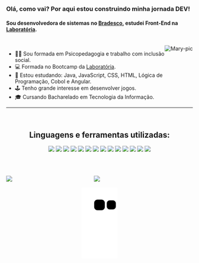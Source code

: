 ### Olá, como vai? Por aqui estou construindo minha jornada DEV! <br> 
#### Sou desenvolvedora de sistemas no [Bradesco](https://banco.bradesco/html/classic/index.shtm), estudei Front-End na [Laboratória](https://www.laboratoria.la/br).

  <br>
  <div align = center>
    <img align="right" alt="Mary-pic" height="140px" src="https://picrew.me/shareImg/org/202204/263035_eFddREOg.png">
  </div>
 
- 👩‍🎓 Sou formada em Psicopedagogia e trabalho com inclusão social.
- 💻 Formada no Bootcamp da [Laboratória](https://www.laboratoria.la/br).
- 💛 Estou estudando: Java, JavaScript, CSS, HTML, Lógica de Programação, Cobol e Angular.
- 🕹 Tenho grande interesse em desenvolver jogos.
- 🎓 Cursando Bacharelado em Tecnologia da Informação.

---

<br><div align = center>
 
  ## Linguagens e ferramentas utilizadas: 
<img src="https://img.shields.io/badge/JavaScript-F7DF1E?style=for-the-badge&logo=javascript&logoColor=black"> <img src="https://img.shields.io/badge/CSS3-1572B6?style=for-the-badge&logo=css3&logoColor=white"> <img src="https://img.shields.io/badge/HTML5-E34F26?style=for-the-badge&logo=html5&logoColor=white"> <img src="https://img.shields.io/badge/Node.js-43853D?style=for-the-badge&logo=node.js&logoColor=white"> <img src="https://img.shields.io/badge/React-20232A?style=for-the-badge&logo=react&logoColor=61DAFB"> <img src="https://img.shields.io/badge/GitHub-100000?style=for-the-badge&logo=github&logoColor=white"> <img src="https://img.shields.io/badge/GIT-E44C30?style=for-the-badge&logo=git&logoColor=white"> <img src="https://img.shields.io/badge/Jest-323330?style=for-the-badge&logo=Jest&logoColor=white"> <img src="https://img.shields.io/badge/Canva-%2300C4CC.svg?&style=for-the-badge&logo=Canva&logoColor=white"> <img src="https://img.shields.io/badge/Figma-F24E1E?style=for-the-badge&logo=figma&logoColor=white"> <img src="https://img.shields.io/badge/firebase-ffca28?style=for-the-badge&logo=firebase&logoColor=black"> <img src="https://img.shields.io/badge/npm-CB3837?style=for-the-badge&logo=npm&logoColor=white"> <img src="https://img.shields.io/badge/Visual_Studio-5C2D91?style=for-the-badge&logo=visual%20studio&logoColor=white"> <img src="https://img.shields.io/badge/eslint-3A33D1?style=for-the-badge&logo=eslint&logoColor=white">
  
  <br><br>
  
 <div align="center">
   
  <img width="47%" align="left" src="https://github-readme-stats.vercel.app/api?username=Maryssun&show_icons=true&theme=tokyonight&include_all_commits=true"/>
  
  <img width="47%" align="left" src="https://github-readme-streak-stats.herokuapp.com/?user=Maryssun&include_all_commits=true&hide_border=true&theme=tokyonight"/>
  <br>
  
 </div>
 
  <div>
    
  ![Snake animation](https://github.com/Maryssun/Maryssun/blob/output/github-contribution-grid-snake.svg)
    
  </div>
